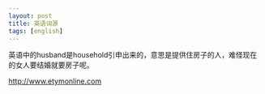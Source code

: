 ```yaml
---
layout: post
title: 英语词源
tags: [english]
---
```


英语中的husband是household引申出来的，意思是提供住房子的人，难怪现在的女人要结婚就要房子呢。

<http://www.etymonline.com>
